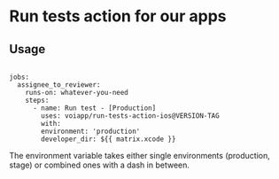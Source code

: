 # Run tests action for our apps


## Usage

```workflow

jobs:
  assignee_to_reviewer:
    runs-on: whatever-you-need
    steps:
      - name: Run test - [Production]
        uses: voiapp/run-tests-action-ios@VERSION-TAG
        with:
        environment: 'production'
        developer_dir: ${{ matrix.xcode }}

```

The environment variable takes either single environments (production, stage) or combined ones with a dash in between.
